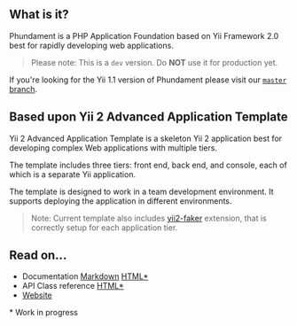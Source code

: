 What is it?
-----------

Phundament is a PHP Application Foundation based on Yii Framework 2.0 best for rapidly developing web
applications.

> Please note: This is a `dev` version. Do **NOT** use it for production yet.

If you're looking for the Yii 1.1 version of Phundament please visit our [`master` branch](https://github.com/phundament/app).


Based upon Yii 2 Advanced Application Template
----------------------------------------------

Yii 2 Advanced Application Template is a skeleton Yii 2 application best for
developing complex Web applications with multiple tiers.

The template includes three tiers: front end, back end, and console, each of which
is a separate Yii application.

The template is designed to work in a team development environment. It supports
deploying the application in different environments.

> Note: Current template also includes [yii2-faker](https://github.com/yiisoft/yii2/tree/master/extensions/faker) extension, that is correctly setup for each application tier.

Read on...
----------

- Documentation [Markdown](docs/index.md) [HTML*](http://docs.phundament.com/4.0/guide-index.html)
- API Class reference [HTML*](http://docs.phundament.com/4.0)
- [Website](http://phundament.com)

\* Work in progress
